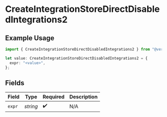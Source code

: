 # CreateIntegrationStoreDirectDisabledIntegrations2

## Example Usage

```typescript
import { CreateIntegrationStoreDirectDisabledIntegrations2 } from "@vercel/sdk/models/createintegrationstoredirectop.js";

let value: CreateIntegrationStoreDirectDisabledIntegrations2 = {
  expr: "<value>",
};
```

## Fields

| Field              | Type               | Required           | Description        |
| ------------------ | ------------------ | ------------------ | ------------------ |
| `expr`             | *string*           | :heavy_check_mark: | N/A                |